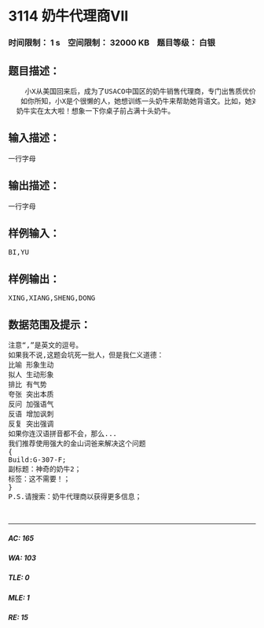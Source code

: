 # 3114 奶牛代理商VII   
### 时间限制： 1 s&nbsp;&nbsp;&nbsp;&nbsp;空间限制： 32000 KB&nbsp;&nbsp;&nbsp;&nbsp;题目等级： 白银  
## 题目描述：  

<pre>
    小X从美国回来后，成为了USACO中国区的奶牛销售代理商，专门出售质优价廉的“FJ”牌奶牛，因此生意很好.常言道，世界之大，无奇不有，奶牛们既认识了英文字母之后，竟然开始自行攻读中文了！
   如你所知，小X是个很懒的人，她想训练一头奶牛来帮助她背语文。比如，她对奶牛说“BI，YU”(比喻)，奶牛就会告诉她“XING,XIANG,SHENG,DONG”(形象生动)。你一定注意到了，每个问题中的汉字都被用逗号隔开的大写无符号汉语拼音代替了。现在小X会问奶牛极其有限个问题【目测不超过10个，都和修辞有关】，每次一个，请你用计算机程序模拟奶牛的回答，因为——
  奶牛实在太大啦！想象一下你桌子前占满十头奶牛。
</pre>
  
  
## 输入描述：  

<pre>
一行字母
</pre>
  
  
## 输出描述：  

<pre>
一行字母
</pre>
  
  
## 样例输入：  

<pre>
BI,YU
</pre>
  
  
## 样例输出：  

<pre>
XING,XIANG,SHENG,DONG
</pre>
  
  
## 数据范围及提示：  

<pre>
注意“,”是英文的逗号。
如果我不说,这题会坑死一批人，但是我仁义道德：
比喻 形象生动
拟人 生动形象
排比 有气势
夸张 突出本质
反问 加强语气
反语 增加讽刺
反复 突出强调
如果你连汉语拼音都不会，那么...
我们推荐使用强大的金山词爸来解决这个问题 
{
Build:G-307-F;
副标题：神奇的奶牛2；
标签：这不需要！；  
} 
P.S.请搜索：奶牛代理商以获得更多信息；
  

</pre>
  
  
***  

##### AC: 165  
##### WA: 103  
##### TLE: 0  
##### MLE: 1  
##### RE: 15  
